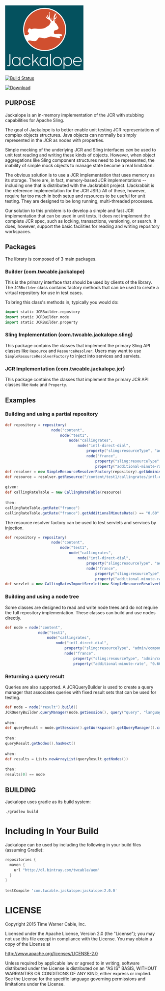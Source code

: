 ![Jackalope](jackalope.png)

[![Build Status](https://travis-ci.org/TWCable/jackalope.svg?branch=master)](https://travis-ci.org/TWCable/jackalope)

[ ![Download](https://api.bintray.com/packages/twcable/aem/jackalope/images/download.svg) ](https://bintray.com/twcable/aem/jackalope/_latestVersion)

## PURPOSE

Jackalope is an in-memory implementation of the JCR with stubbing capabilities for Apache Sling.

The goal of Jackalope is to better enable unit testing JCR representations of complex objects structures.
Java objects can normally be simply represented in the JCR as nodes with properties.

Simple mocking of the underlying JCR and Sling interfaces *can* be used to unit test reading and writing
these kinds of objects. However, when object aggregations like Sling component structures need to be
represented, the inability of simple mock objects to manage state become a real limitation.

The obvious solution is to use a JCR implementation that uses memory as its storage.
There are, in fact, memory-based JCR implementations -- including one that is distributed with the Jackrabbit project.
(Jackrabbit is the reference implementation for the JCR JSR.) All of these, however, require far too much in both
setup and resources to be useful for unit testing. They are designed to be long running, multi-threaded processes.

Our solution to this problem is to develop a simple and fast JCR implementation that can be used in unit tests.
It does not implement the complete JCR spec, such as locking, transactions, versioning, or search.
It does, however, support the basic facilities for reading and writing repository workspaces.

## Packages

The library is composed of 3 main packages.

### Builder (com.twcable.jackalope)

This is the primary interface that should be used by clients of the library.
The `JCRBuilder` class contains factory methods that can be used to create a virtual repository for use in test cases.

To bring this class's methods in, typically you would do:
```groovy
import static JCRBuilder.repostory
import static JCRBuilder.node
import static JCRBuilder.property
```

### Sling Implementation (com.twcable.jackalope.sling)

This package contains the classes that implement the primary Sling API classes like `Resource` and `ResourceResolver`.
Users may want to use `SimpleResourceResolverFactory` to inject into services and servlets.

### JCR Implementation (com.twcable.jackalope.jcr)

This package contains the classes that implement the primary JCR API classes like `Node` and `Property`.

## Examples

### Building and using a partial repository

```groovy
def repository = repository(
                     node("content",
                         node("test1",
                             node("callingrates",
                                 node("intl-direct-dial",
                                     property("sling:resourceType", "admin/components/content/callingratetable"),
                                     node("france",
                                         property("sling:resourceType", "admin/components/content/callingrate"),
                                         property("additional-minute-rate", "0.60"))))))).build()
def resolver = new SimpleResourceResolverFactory(repository).getAdministrativeResourceResolver()
def resource = resolver.getResource("/content/test1/callingrates/intl-direct-dial")

given:
def callingRateTable = new CallingRateTable(resource)

then:
callingRateTable.getRate("france")
callingRateTable.getRate("france").getAdditionalMinuteRate() == "0.60"
```

The resource resolver factory can be used to test servlets and services by injection.

```groovy
def repository = repository(
                     node("content",
                         node("test1",
                             node("callingrates",
                                 node("intl-direct-dial",
                                     property("sling:resourceType", "admin/components/content/callingratetable"),
                                     node("france",
                                         property("sling:resourceType", "admin/components/content/callingrate"),
                                         property("additional-minute-rate", "0.60"))))))).build()
def servlet = new CallingRatesImportServlet(new SimpleResourceResolverFactory(repository))
```

### Building and using a node tree

Some classes are designed to read and write node trees and do not require the full repository
implementation.  These classes can build and use nodes directly.

```groovy
def node = node("content",
               node("test1",
                   node("callingrates",
                       node("intl-direct-dial",
                           property("sling:resourceType", "admin/components/content/callingratetable"),
                           node("france",
                               property("sling:resourceType", "admin/components/content/callingrate"),
                               property("additional-minute-rate", "0.60"))))))).build()
```

### Returning a query result

Queries are also supported.  A JCRQueryBuilder is used to create a query manager that associates queries
with fixed result sets that can be used for testing.

```groovy
def node = node("result").build()
JCRQueryBuilder.queryManager(node.getSession(), query("query", "language", result(node))).build()

when:
def queryResult = node.getSession().getWorkspace().getQueryManager().createQuery("query", "language").execute()

then:
queryResult.getNodes().hasNext()

when:
def results = Lists.newArrayList(queryResult.getNodes())

then:
results[0] == node
```

## BUILDING

Jackalope uses gradle as its build system:

`./gradlew build`

# Including In Your Build

Jackalope can be used by including the following in your
build files (assuming Gradle):

```groovy
repositories {
  maven {
    url "http://dl.bintray.com/twcable/aem"
  }
}

testCompile 'com.twcable.jackalope:jackalope:2.0.0'
```

# LICENSE

Copyright 2015 Time Warner Cable, Inc.

Licensed under the Apache License, Version 2.0 (the "License"); you may not use this file except in compliance
with the License. You may obtain a copy of the License at

http://www.apache.org/licenses/LICENSE-2.0

Unless required by applicable law or agreed to in writing, software distributed under the License is distributed on
an "AS IS" BASIS, WITHOUT WARRANTIES OR CONDITIONS OF ANY KIND, either express or implied. See the License for
the specific language governing permissions and limitations under the License.
